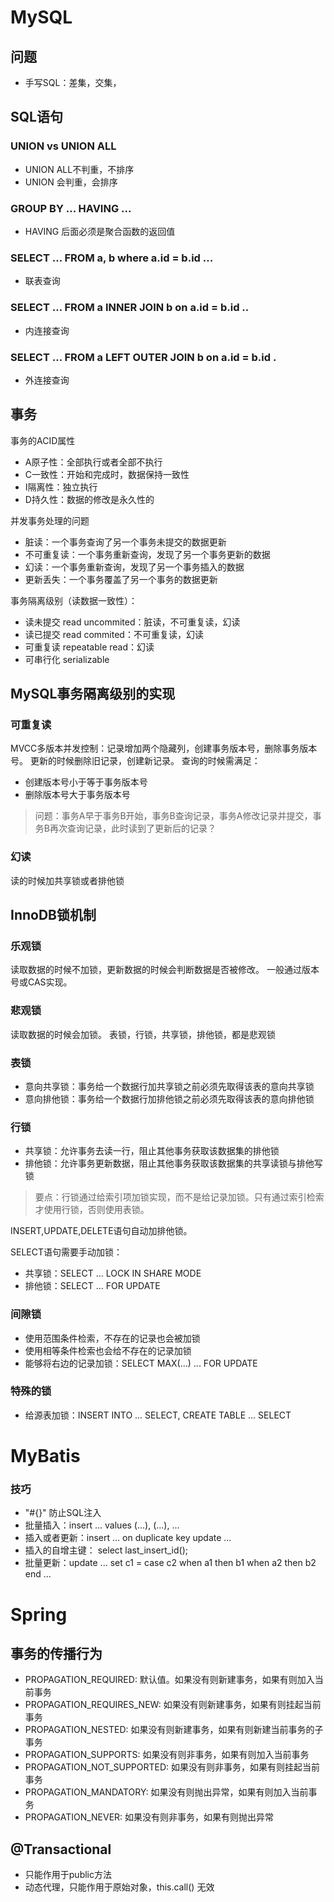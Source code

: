 # MySQL

## 问题
* 手写SQL：差集，交集，

## SQL语句

### UNION vs UNION ALL
* UNION ALL不判重，不排序
* UNION 会判重，会排序

### GROUP BY ... HAVING ...
* HAVING 后面必须是聚合函数的返回值

### SELECT ... FROM a, b where a.id = b.id ...
* 联表查询

### SELECT ... FROM a INNER JOIN b on a.id = b.id ..
* 内连接查询

### SELECT ... FROM a LEFT OUTER JOIN b on a.id = b.id .
* 外连接查询


## 事务
事务的ACID属性
- A原子性：全部执行或者全部不执行
- C一致性：开始和完成时，数据保持一致性
- I隔离性：独立执行
- D持久性：数据的修改是永久性的

并发事务处理的问题
- 脏读：一个事务查询了另一个事务未提交的数据更新
- 不可重复读：一个事务重新查询，发现了另一个事务更新的数据
- 幻读：一个事务重新查询，发现了另一个事务插入的数据
- 更新丢失：一个事务覆盖了另一个事务的数据更新

事务隔离级别（读数据一致性）：
- 读未提交 read uncommited：脏读，不可重复读，幻读
- 读已提交 read commited：不可重复读，幻读
- 可重复读 repeatable read：幻读
- 可串行化 serializable


## MySQL事务隔离级别的实现

### 可重复读
MVCC多版本并发控制：记录增加两个隐藏列，创建事务版本号，删除事务版本号。
更新的时候删除旧记录，创建新记录。
查询的时候需满足：
* 创建版本号小于等于事务版本号
* 删除版本号大于事务版本号

> 问题：事务A早于事务B开始，事务B查询记录，事务A修改记录并提交，事务B再次查询记录，此时读到了更新后的记录？

### 幻读
读的时候加共享锁或者排他锁


## InnoDB锁机制
### 乐观锁
读取数据的时候不加锁，更新数据的时候会判断数据是否被修改。
一般通过版本号或CAS实现。

### 悲观锁
读取数据的时候会加锁。
表锁，行锁，共享锁，排他锁，都是悲观锁

### 表锁
- 意向共享锁：事务给一个数据行加共享锁之前必须先取得该表的意向共享锁
- 意向排他锁：事务给一个数据行加排他锁之前必须先取得该表的意向排他锁

### 行锁
* 共享锁：允许事务去读一行，阻止其他事务获取该数据集的排他锁
* 排他锁：允许事务更新数据，阻止其他事务获取该数据集的共享读锁与排他写锁

> 要点：行锁通过给索引项加锁实现，而不是给记录加锁。只有通过索引检索才使用行锁，否则使用表锁。

INSERT,UPDATE,DELETE语句自动加排他锁。

SELECT语句需要手动加锁：
- 共享锁：SELECT ... LOCK IN SHARE MODE
- 排他锁：SELECT ... FOR UPDATE

### 间隙锁
* 使用范围条件检索，不存在的记录也会被加锁
* 使用相等条件检索也会给不存在的记录加锁
* 能够将右边的记录加锁：SELECT MAX(...) ... FOR UPDATE

### 特殊的锁
* 给源表加锁：INSERT INTO ... SELECT, CREATE TABLE ... SELECT


# MyBatis

### 技巧
* "#{}" 防止SQL注入
* 批量插入：insert ... values (...), (...), ...
* 插入或者更新：insert ... on duplicate key update ...
* 插入的自增主键： select last_insert_id();
* 批量更新：update ... set c1 = case c2 when a1 then b1 when a2 then b2 end ...


# Spring

## 事务的传播行为
* PROPAGATION_REQUIRED: 默认值。如果没有则新建事务，如果有则加入当前事务
* PROPAGATION_REQUIRES_NEW: 如果没有则新建事务，如果有则挂起当前事务
* PROPAGATION_NESTED: 如果没有则新建事务，如果有则新建当前事务的子事务
* PROPAGATION_SUPPORTS: 如果没有则非事务，如果有则加入当前事务
* PROPAGATION_NOT_SUPPORTED: 如果没有则非事务，如果有则挂起当前事务
* PROPAGATION_MANDATORY: 如果没有则抛出异常，如果有则加入当前事务
* PROPAGATION_NEVER: 如果没有则非事务，如果有则抛出异常

## @Transactional
* 只能作用于public方法
* 动态代理，只能作用于原始对象，this.call() 无效
